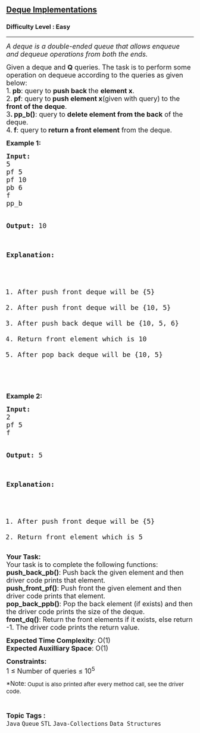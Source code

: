 <h2><a href="https://www.geeksforgeeks.org/problems/deque-implementations/1?page=1&category=Queue&difficulty=Basic,Easy&sortBy=submissions">Deque Implementations</a></h2><h3>Difficulty Level : Easy</h3><hr><div class="problems_problem_content__Xm_eO"><p><em><span style="font-size: 18px;">A deque is a double-ended queue that allows enqueue and dequeue operations from both the ends.</span></em></p>
<p><span style="font-size: 18px;">Given a deque and <strong>Q</strong> queries. The task is to perform some operation on dequeue according to the queries as given below:<br>1.<strong> pb</strong>: query to <strong>push back </strong>the <strong>element x</strong>.<br>2.<strong> pf</strong>: query to<strong> push element x</strong>(given with query) to the <strong>front of the deque</strong>.<br>3<strong>. pp_b()</strong>: query to <strong>delete element from the back</strong> of the deque.<br>4.<strong> f</strong>: query to<strong> return a front element</strong> from the deque.</span></p>
<p><span style="font-size: 18px;"><strong>Example 1:</strong></span></p>
<pre><span style="font-size: 18px;"><strong>Input:</strong>
5
pf 5
pf 10
pb 6
f
pp_b

<strong>Output:</strong> 
10

<strong>Explanation:</strong> 
1. After push front deque will be {5}
2. After push front deque will be {10, 5}
3. After push back deque will be {10, 5, 6}
4. Return front element which is 10
5. After pop back deque will be {10, 5}
</span>
</pre>
<p><span style="font-size: 18px;"><strong>Example 2:</strong></span></p>
<pre><span style="font-size: 18px;"><strong>Input:</strong> 
2
pf 5 
f

<strong>Output:</strong> 
5 

<strong>Explanation:</strong>
1. After push front deque will be {5}
2. Return front element which is 5
</span></pre>
<p><span style="font-size: 18px;"><strong>Your Task:</strong><br>Your task is to complete the following functions:<br><strong>push_back_pb()</strong>: Push back the given element and then driver code prints that element.<br><strong>push_front_pf()</strong>: Push front the given element and then driver code prints that element.<br><strong>pop_back_ppb()</strong>: Pop the back element (if exists) and then the driver code prints the size of the deque.<br><strong>front_dq()</strong>: Return the front elements if it exists, else return -1. The driver code prints the return value.</span></p>
<p><span style="font-size: 18px;"><strong>Expected Time Complexity</strong>: O(1)<br><strong>Expected Auxilliary Space</strong>: O(1)</span></p>
<p><span style="font-size: 18px;"><strong>Constraints:</strong><br>1 ≤ Number of queries ≤ 10<sup>5</sup></span></p>
<p><span style="font-size: 20px;"><sup>*Note:</sup></span><span style="font-size: 18px;"><sup> Ouput is also printed after every method call, see the driver code.</sup></span></p></div><br><p><span style=font-size:18px><strong>Topic Tags : </strong><br><code>Java</code>&nbsp;<code>Queue</code>&nbsp;<code>STL</code>&nbsp;<code>Java-Collections</code>&nbsp;<code>Data Structures</code>&nbsp;